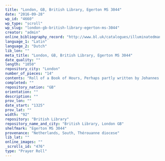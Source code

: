 ```yaml
---
title: "London, GB, British Library, Egerton MS 3044"
date: "2016-09-28"
wp_id: "4660"
wp_type: "scroll"
wp_slug: "london-gb-british-library-egerton-ms-3044"
creator: "admin"
online_bibliography_record: "http://www.bl.uk/catalogues/illuminatedmanuscripts/record.asp?MSID=8175&CollID=28&NStart=3044"
language_1: "Latin"
language_2: "Dutch"
lib_lon: ""
meta_title: "London, GB, British Library, Egerton MS 3044"
date_quality: ""
length: "1050"
repository_city: "London"
number_of_pieces: "14"
contents: "Roll of a Book of Hours, Perhaps partly written by Johannes de Ecclesia."
completed: ""
repository_nation: "GB"
orientation: ""
description: ""
prov_lon: ""
date_start: "1325"
prov_lat: ""
width: "92"
repository: "British Library"
repository_name_and_city: "British Library, London GB"
shelfmark: "Egerton MS 3044"
provenance: "Netherlands, South, Thérouanne diocese"
lib_lat: ""
online_images: ""
_scrolls_id: "476"
type: "Prayer Roll"
---
```



